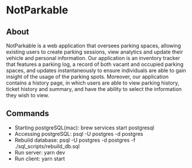 # NotParkable  

## About 

NotParkable is a web application that oversees parking spaces, allowing existing users to create parking sessions, view analytics and update their vehicle and personal information. Our application is an inventory tracker that features a parking log, a record of both vacant and occupied parking spaces, and updates instantaneously to ensure individuals are able to gain insight of the usage of the parking spots. Moreover, our application contains a history page, in which users are able to view parking history, ticket history and summary, and have the ability to select the information they wish to view. 

## Commands 

- Starting postgreSQL(mac): brew services start postgresql 
- Accessing postgreSQL: psql -U postgres -d postgres 
- Rebuild database: psql -U postgres -d postgres -f ./sql_scripts/rebuild_db.sql 
- Run server: yarn dev 
- Run client: yarn start
